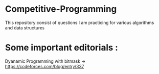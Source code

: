 # Competitive-Programming
This repository consist of questions I am practicing for various algorithms and data structures

# Some important editorials :
Dyanamic Programming with bitmask -> https://codeforces.com/blog/entry/337
